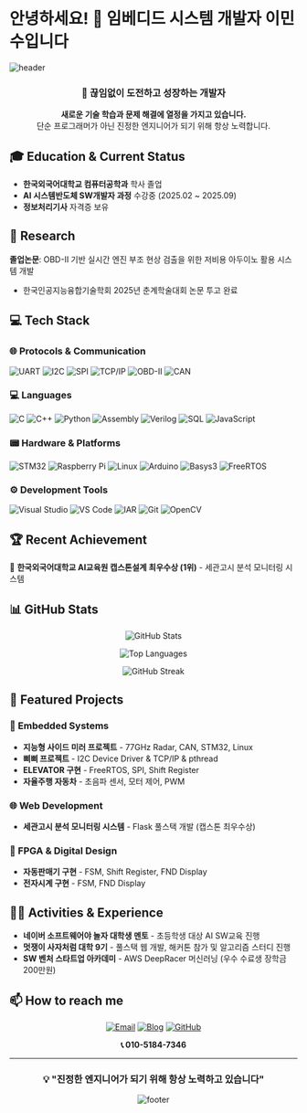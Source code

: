 # 안녕하세요! 👋 임베디드 시스템 개발자 이민수입니다

![header](https://capsule-render.vercel.app/api?type=waving&color=0:E34C26,10:DA5B0B,30:C6538C,75:3572A5,100:A371F7&height=100&section=header&text=&fontSize=0)

<div align="center">
  
### 🚀 끊임없이 도전하고 성장하는 개발자

**새로운 기술 학습과 문제 해결에 열정을 가지고 있습니다.**  
단순 프로그래머가 아닌 진정한 엔지니어가 되기 위해 항상 노력합니다.

</div>

## 🎓 Education & Current Status
- **한국외국어대학교 컴퓨터공학과** 학사 졸업
- **AI 시스템반도체 SW개발자 과정** 수강중 (2025.02 ~ 2025.09)
- **정보처리기사** 자격증 보유

## 🔬 Research
**졸업논문**: OBD-II 기반 실시간 엔진 부조 현상 검출을 위한 저비용 아두이노 활용 시스템 개발
- 한국인공지능융합기술학회 2025년 춘계학술대회 논문 투고 완료

## 💻 Tech Stack

### 🌐 Protocols & Communication
![UART](https://img.shields.io/badge/UART-FF6F00?style=flat-square&logo=arduino&logoColor=white)
![I2C](https://img.shields.io/badge/I2C-00979D?style=flat-square&logo=arduino&logoColor=white)
![SPI](https://img.shields.io/badge/SPI-FF6F00?style=flat-square&logo=arduino&logoColor=white)
![TCP/IP](https://img.shields.io/badge/TCP/IP-0066CC?style=flat-square&logo=cisco&logoColor=white)
![OBD-II](https://img.shields.io/badge/OBD--II-FF4500?style=flat-square&logo=automotive&logoColor=white)
![CAN](https://img.shields.io/badge/CAN-FF5722?style=flat-square&logo=automotive&logoColor=white)

### 💻 Languages
![C](https://img.shields.io/badge/C-A8B9CC?style=flat-square&logo=c&logoColor=white)
![C++](https://img.shields.io/badge/C++-00599C?style=flat-square&logo=cplusplus&logoColor=white)
![Python](https://img.shields.io/badge/Python-3776AB?style=flat-square&logo=python&logoColor=white)
![Assembly](https://img.shields.io/badge/Assembly-654FF0?style=flat-square&logo=assemblyscript&logoColor=white)
![Verilog](https://img.shields.io/badge/Verilog-FF6C37?style=flat-square&logo=xilinx&logoColor=white)
![SQL](https://img.shields.io/badge/SQL-4479A1?style=flat-square&logo=mysql&logoColor=white)
![JavaScript](https://img.shields.io/badge/JavaScript-F7DF1E?style=flat-square&logo=javascript&logoColor=black)

### 📟 Hardware & Platforms
![STM32](https://img.shields.io/badge/STM32-03234B?style=flat-square&logo=stmicroelectronics&logoColor=white)
![Raspberry Pi](https://img.shields.io/badge/Raspberry%20Pi-A22846?style=flat-square&logo=raspberrypi&logoColor=white)
![Linux](https://img.shields.io/badge/Linux-FCC624?style=flat-square&logo=linux&logoColor=black)
![Arduino](https://img.shields.io/badge/Arduino-00979D?style=flat-square&logo=arduino&logoColor=white)
![Basys3](https://img.shields.io/badge/Basys3-FF6C37?style=flat-square&logo=xilinx&logoColor=white)
![FreeRTOS](https://img.shields.io/badge/FreeRTOS-00C853?style=flat-square&logo=freertos&logoColor=white)

### ⚙️ Development Tools
![Visual Studio](https://img.shields.io/badge/Visual%20Studio-5C2D91?style=flat-square&logo=visualstudio&logoColor=white)
![VS Code](https://img.shields.io/badge/VS%20Code-007ACC?style=flat-square&logo=visualstudiocode&logoColor=white)
![IAR](https://img.shields.io/badge/IAR%20Embedded%20Workbench-0066CC?style=flat-square&logo=arm&logoColor=white)
![Git](https://img.shields.io/badge/Git-F05032?style=flat-square&logo=git&logoColor=white)
![OpenCV](https://img.shields.io/badge/OpenCV-5C3EE8?style=flat-square&logo=opencv&logoColor=white)

## 🏆 Recent Achievement
🥇 **한국외국어대학교 AI교육원 캡스톤설계 최우수상 (1위)** - 세관고시 분석 모니터링 시스템

## 📊 GitHub Stats

<div align="center">
  
![GitHub Stats](https://github-readme-stats.vercel.app/api?username=mslee5240&show_icons=true&theme=radical&hide_border=true&count_private=true)

![Top Languages](https://github-readme-stats.vercel.app/api/top-langs/?username=mslee5240&layout=compact&theme=radical&hide_border=true)

![GitHub Streak](https://github-readme-streak-stats.herokuapp.com/?user=mslee5240&theme=radical&hide_border=true)

</div>

## 🚀 Featured Projects

### 🔧 Embedded Systems
- **지능형 사이드 미러 프로젝트** - 77GHz Radar, CAN, STM32, Linux
- **삐삐 프로젝트** - I2C Device Driver & TCP/IP & pthread
- **ELEVATOR 구현** - FreeRTOS, SPI, Shift Register
- **자율주행 자동차** - 초음파 센서, 모터 제어, PWM

### 🌐 Web Development
- **세관고시 분석 모니터링 시스템** - Flask 풀스택 개발 (캡스톤 최우수상)

### 💾 FPGA & Digital Design
- **자동판매기 구현** - FSM, Shift Register, FND Display
- **전자시계 구현** - FSM, FND Display

## 🏃‍♂️ Activities & Experience
- **네이버 소프트웨어야 놀자 대학생 멘토** - 초등학생 대상 AI SW교육 진행
- **멋쟁이 사자처럼 대학 9기** - 풀스택 웹 개발, 해커톤 참가 및 알고리즘 스터디 진행
- **SW 벤처 스타트업 아카데미** - AWS DeepRacer 머신러닝 (우수 수료생 장학금 200만원)

## 📫 How to reach me

<div align="center">

[![Email](https://img.shields.io/badge/Email-ms.lee5240@hufs.ac.kr-EA4335?style=for-the-badge&logo=gmail&logoColor=white)](mailto:ms.lee5240@hufs.ac.kr)
[![Blog](https://img.shields.io/badge/Blog-03C75A?style=for-the-badge&logo=naver&logoColor=white)](https://blog.naver.com/beccaria-)
[![GitHub](https://img.shields.io/badge/GitHub-181717?style=for-the-badge&logo=github&logoColor=white)](https://github.com/mslee5240)

**📞 010-5184-7346**

</div>

---

<div align="center">
  
### 💡 "진정한 엔지니어가 되기 위해 항상 노력하고 있습니다"

![footer](https://capsule-render.vercel.app/api?type=waving&color=0:E34C26,10:DA5B0B,30:C6538C,75:3572A5,100:A371F7&height=100&section=footer&text=&fontSize=0)

</div>
